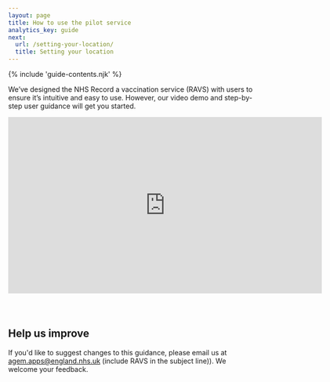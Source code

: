 ```yaml
---
layout: page
title: How to use the pilot service
analytics_key: guide
next:
  url: /setting-your-location/
  title: Setting your location
---
```


{% include 'guide-contents.njk' %}

We’ve designed the NHS Record a vaccination service (RAVS) with users to ensure it’s intuitive and easy to use. However, our video demo and step-by-step user guidance will get you started.

<iframe src="https://player.vimeo.com/video/948240938?h=7613bc16de" width="640" height="360" frameborder="0" allow="fullscreen; picture-in-picture" allowfullscreen style="margin-bottom: 40px;"></iframe>

## Help us improve

If you'd like to suggest changes to this guidance, please email us at [agem.apps@england.nhs.uk](mailto:agem.apps@england.nhs.uk) (include RAVS in the subject line)). We welcome your feedback.
